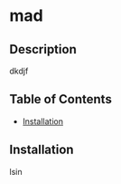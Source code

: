 # mad
## Description 
dkdjf
## Table of Contents
- [Installation](#installation)
## Installation
lsin

